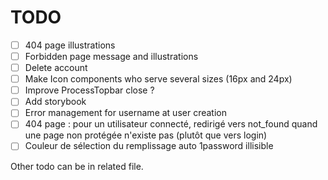 # TODO

- [ ] 404 page illustrations
- [ ] Forbidden page message and illustrations
- [ ] Delete account
- [ ] Make Icon components who serve several sizes (16px and 24px)
- [ ] Improve ProcessTopbar close ?
- [ ] Add storybook
- [ ] Error management for username at user creation
- [ ] 404 page : pour un utilisateur connecté, redirigé vers not_found quand une page non protégée n'existe pas (plutôt que vers login)
- [ ] Couleur de sélection du remplissage auto 1password illisible

Other todo can be in related file.
